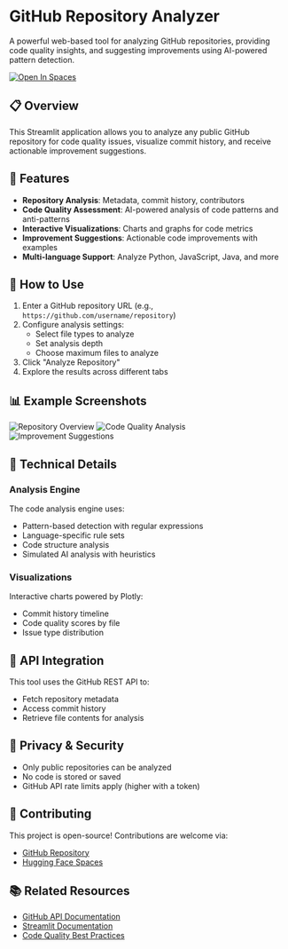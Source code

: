 # GitHub Repository Analyzer

A powerful web-based tool for analyzing GitHub repositories, providing code quality insights, and suggesting improvements using AI-powered pattern detection.

[![Open In Spaces](https://img.shields.io/badge/🤗-Open%20in%20Spaces-blue.svg)](https://huggingface.co/spaces/username/github-repo-analyzer)

## 📋 Overview

This Streamlit application allows you to analyze any public GitHub repository for code quality issues, visualize commit history, and receive actionable improvement suggestions.

## 🎯 Features

- **Repository Analysis**: Metadata, commit history, contributors
- **Code Quality Assessment**: AI-powered analysis of code patterns and anti-patterns
- **Interactive Visualizations**: Charts and graphs for code metrics
- **Improvement Suggestions**: Actionable code improvements with examples
- **Multi-language Support**: Analyze Python, JavaScript, Java, and more

## 🚀 How to Use

1. Enter a GitHub repository URL (e.g., `https://github.com/username/repository`)
2. Configure analysis settings:
   - Select file types to analyze
   - Set analysis depth
   - Choose maximum files to analyze
3. Click "Analyze Repository"
4. Explore the results across different tabs

## 📊 Example Screenshots

![Repository Overview](https://example.com/screenshot1.png)
![Code Quality Analysis](https://example.com/screenshot2.png)
![Improvement Suggestions](https://example.com/screenshot3.png)

## 🧠 Technical Details

### Analysis Engine

The code analysis engine uses:

- Pattern-based detection with regular expressions
- Language-specific rule sets
- Code structure analysis
- Simulated AI analysis with heuristics

### Visualizations

Interactive charts powered by Plotly:

- Commit history timeline
- Code quality scores by file
- Issue type distribution

## 🔄 API Integration

This tool uses the GitHub REST API to:

- Fetch repository metadata
- Access commit history
- Retrieve file contents for analysis

## 🔐 Privacy & Security

- Only public repositories can be analyzed
- No code is stored or saved
- GitHub API rate limits apply (higher with a token)

## 🤝 Contributing

This project is open-source! Contributions are welcome via:

- [GitHub Repository](https://github.com/username/github-repo-analyzer)
- [Hugging Face Spaces](https://huggingface.co/spaces/username/github-repo-analyzer/discussions)

## 📚 Related Resources

- [GitHub API Documentation](https://docs.github.com/en/rest)
- [Streamlit Documentation](https://docs.streamlit.io)
- [Code Quality Best Practices](https://github.com/github/codeql)
